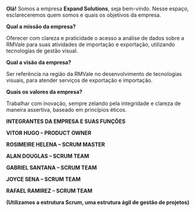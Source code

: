**Olá!** Somos a empresa **Expand Solutions**, seja bem-vindo. Nesse espaço, esclareceremos quem somos e quais os objetivos da empresa.

**Qual a missão da empresa?**

Oferecer com clareza e praticidade o acesso a análise de dados sobre a RMVale para suas atividades de importação e exportação, utilizando tecnologias de gestão visual.

**Qual a visão da empresa?**

Ser referência na região da RMVale no desenvolvimento de tecnologias visuais, para atender serviços de exportação e importação.

**Quais os valores da empresa?**

Trabalhar com inovação, sempre zelando pela integridade e clareza de maneira assertiva, baseado em princípios éticos.

**INTEGRANTES DA EMPRESA E SUAS FUNÇÕES**

**VITOR HUGO – PRODUCT OWNER**

**ROSIMEIRE HELENA – SCRUM MASTER**

**ALAN DOUGLAS – SCRUM TEAM**

**GABRIEL SANTANA – SCRUM TEAM**

**JOYCE SENA – SCRUM TEAM**

**RAFAEL RAMIREZ – SCRUM TEAM**

**(Utilizamos a estrutura Scrum, uma estrutura ágil de gestão de projetos)**
